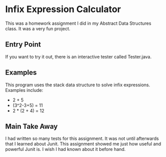 # Infix Expression Calculator
This was a homework assignment I did in my Abstract Data Structures class.
It was a very fun project.  

## Entry Point
If you want to try it out, there is an interactive tester called Tester.java.

## Examples
This program uses the stack data structure to solve infix expressions.  
Examples include:
* 2 + 5
* (3^2-3+5) = 11
* 2 * (2 + 4) = 12

## Main Take Away
I had written so many tests for this assignment.  It was not until afterwards 
that I learned about Junit.  This assignment showed me just how useful and 
powerful Junit is.  I wish I had known about it before hand.  